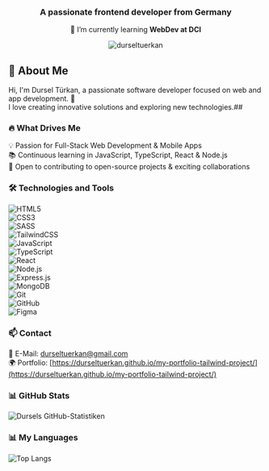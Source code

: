 <h3 align="center">A passionate frontend developer from Germany</h3>

<p align="center">🌱 I’m currently learning <strong>WebDev at DCI</strong></p>
<p align="center"> <img src="https://komarev.com/ghpvc/?username=durseltuerkan&label=Profile%20views&color=0e75b6&style=flat" alt="durseltuerkan" /> </p>


## 👋 About Me  
Hi, I'm Dursel Türkan, a passionate software developer focused on web and app development. 🚀  
I love creating innovative solutions and exploring new technologies.## 


### 🔥 What Drives Me  
💡 Passion for Full-Stack Web Development & Mobile Apps  
📚 Continuous learning in JavaScript, TypeScript, React & Node.js  
🤝 Open to contributing to open-source projects & exciting collaborations 


### 🛠️ Technologies and Tools  

![HTML5](https://img.shields.io/badge/HTML5-E34F26?style=for-the-badge&logo=html5&logoColor=white)  
![CSS3](https://img.shields.io/badge/CSS3-1572B6?style=for-the-badge&logo=css3&logoColor=white)  
![SASS](https://img.shields.io/badge/SASS-CC6699?style=for-the-badge&logo=sass&logoColor=white)  
![TailwindCSS](https://img.shields.io/badge/TailwindCSS-38B2AC?style=for-the-badge&logo=tailwind-css&logoColor=white)  
![JavaScript](https://img.shields.io/badge/JavaScript-F7DF1E?style=for-the-badge&logo=javascript&logoColor=black)  
![TypeScript](https://img.shields.io/badge/TypeScript-3178C6?style=for-the-badge&logo=typescript&logoColor=white)  
![React](https://img.shields.io/badge/React-61DAFB?style=for-the-badge&logo=react&logoColor=black)  
![Node.js](https://img.shields.io/badge/Node.js-339933?style=for-the-badge&logo=node.js&logoColor=white)  
![Express.js](https://img.shields.io/badge/Express.js-000000?style=for-the-badge&logo=express&logoColor=white)  
![MongoDB](https://img.shields.io/badge/MongoDB-4EA94B?style=for-the-badge&logo=mongodb&logoColor=white)  
![Git](https://img.shields.io/badge/Git-F05032?style=for-the-badge&logo=git&logoColor=white)  
![GitHub](https://img.shields.io/badge/GitHub-181717?style=for-the-badge&logo=github&logoColor=white)  
![Figma](https://img.shields.io/badge/Figma-F24E1E?style=for-the-badge&logo=figma&logoColor=white)  


### 📫 Contact  
📩 E-Mail: [durseltuerkan@gmail.com](mailto:durseltuerkan@gmail.com)  
🌍 Portfolio: [https://durseltuerkan.github.io/my-portfolio-tailwind-project/](https://durseltuerkan.github.io/my-portfolio-tailwind-project/)


### 📊 GitHub Stats
![Dursels GitHub-Statistiken](https://github-readme-stats.vercel.app/api?username=durseltuerkan&show_icons=true&theme=radical)


### 📊 My Languages   
![Top Langs](https://github-readme-stats.vercel.app/api/top-langs/?username=durseltuerkan&layout=compact&theme=radical)  



<!--
**durseltuerkan/durseltuerkan** is a ✨ _special_ ✨ repository because its `README.md` (this file) appears on your GitHub profile.

Here are some ideas to get you started:

- 🔭 I’m currently working on ...
- 🌱 I’m currently learning ...
- 👯 I’m looking to collaborate on ...
- 🤔 I’m looking for help with ...
- 💬 Ask me about ...
- 📫 How to reach me: ...
- 😄 Pronouns: ...
- ⚡ Fun fact: ...
-->

